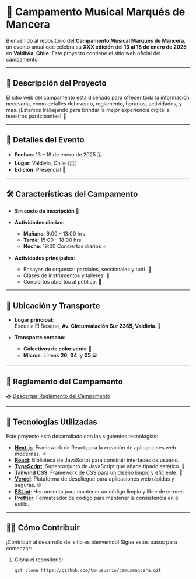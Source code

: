 # 🎵 Campamento Musical Marqués de Mancera

Bienvenido al repositorio del **Campamento Musical Marqués de Mancera**, un evento anual que celebra su **XXX edición** del **13 al 18 de enero de 2025** en **Valdivia, Chile**. Este proyecto contiene el sitio web oficial del campamento.

---

## 🌟 Descripción del Proyecto

El sitio web del campamento está diseñado para ofrecer toda la información necesaria, como detalles del evento, reglamento, horarios, actividades, y más. ¡Estamos trabajando para brindar la mejor experiencia digital a nuestros participantes! 🚀

---

## 📅 Detalles del Evento

- **Fechas**: 13 – 18 de enero de 2025 🗓️  
- **Lugar**: Valdivia, Chile 🇨🇱  
- **Edición**: Presencial 🙌  

---

## 🛠 Características del Campamento

- **Sin costo de inscripción** 💸  
- **Actividades diarias**:
  - **Mañana**: 9:00 – 13:00 hrs  
  - **Tarde**: 15:00 – 18:00 hrs  
  - **Noche**: 19:00 Conciertos diarios 🎶  

- **Actividades principales**:
  - Ensayos de orquesta: parciales, seccionales y tutti. 🎻  
  - Clases de instrumentos y talleres. 🥁  
  - Conciertos abiertos al público. 🎤  

---

## 📍 Ubicación y Transporte

- **Lugar principal**:  
  Escuela El Bosque, **Av. Circunvalación Sur 2365, Valdivia**. 🏫  

- **Transporte cercano**:
  - **Colectivos de color verde** 🚖  
  - **Micros**: Líneas **20**, **04**, y **05** 🚍  

---

## 📂 Reglamento del Campamento

📥 [Descargar Reglamento del Campamento](./public/Reglamento_Campamento_version_xxx.pdf)

---

## 🚀 Tecnologías Utilizadas

Este proyecto está desarrollado con las siguientes tecnologías:

- **[Next.js](https://nextjs.org/)**: Framework de React para la creación de aplicaciones web modernas. ⚛️  
- **[React](https://reactjs.org/)**: Biblioteca de JavaScript para construir interfaces de usuario.  
- **[TypeScript](https://www.typescriptlang.org/)**: Superconjunto de JavaScript que añade tipado estático. 📝  
- **[Tailwind CSS](https://tailwindcss.com/)**: Framework de CSS para un diseño limpio y eficiente. 🎨  
- **[Vercel](https://vercel.com/)**: Plataforma de despliegue para aplicaciones web rápidas y seguras. 🌐  
- **[ESLint](https://eslint.org/)**: Herramienta para mantener un código limpio y libre de errores.  
- **[Prettier](https://prettier.io/)**: Formateador de código para mantener la consistencia en el estilo.  

---

## 👨‍💻 Cómo Contribuir

¡Contribuir al desarrollo del sitio es bienvenido! Sigue estos pasos para comenzar:

1. Clona el repositorio:
   ```bash
   git clone https://github.com/tu-usuario/camusmancera.git
